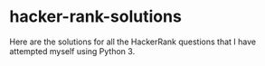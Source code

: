 # hacker-rank-solutions
Here are the solutions for all the HackerRank questions that I have attempted myself using Python 3.
